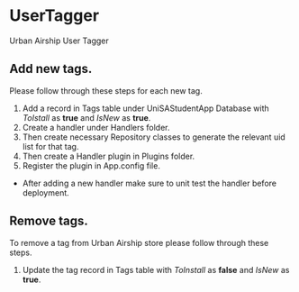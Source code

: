 # UserTagger
Urban Airship User Tagger

## Add new tags.
Please follow through these steps for each new tag. 
1. Add a record in Tags table under UniSAStudentApp Database with *ToIstall* as **true** and *IsNew* as **true**.
2. Create a handler under Handlers folder.
3. Then create necessary Repository classes to generate the relevant uid list for that tag.
4. Then create a Handler plugin in Plugins folder. 
5. Register the plugin in App.config file. 
- After adding a new handler make sure to unit test the handler before deployment. 

## Remove tags.
To remove a tag from Urban Airship store please follow through these steps. 
1. Update the tag record in Tags table with *ToInstall* as **false** and *IsNew* as **true**. 
